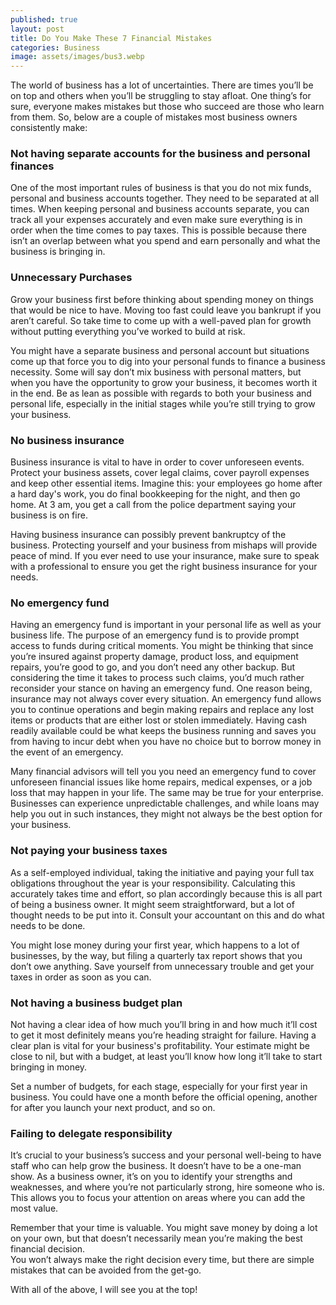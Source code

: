 ```yaml
---
published: true
layout: post
title: Do You Make These 7 Financial Mistakes
categories: Business
image: assets/images/bus3.webp
---
```


The world of business has a lot of uncertainties. There are times you’ll be on top and others when you’ll be struggling to stay afloat. One thing’s for sure, everyone makes mistakes but those who succeed are those who learn from them. So, below are a couple of mistakes most business owners consistently make:

### Not having separate accounts for the business and personal finances

One of the most important rules of business is that you do not mix funds, personal and business accounts together. They need to be separated at all times. When keeping personal and business accounts separate, you can track all your expenses accurately and even make sure everything is in order when the time comes to pay taxes. This is possible because there isn’t an overlap between what you spend and earn personally and what the business is bringing in.

### Unnecessary Purchases

Grow your business first before thinking about spending money on things that would be nice to have. Moving too fast could leave you bankrupt if you aren’t careful. So take time to come up with a well-paved plan for growth without putting everything you’ve worked to build at risk.

You might have a separate business and personal account but situations come up that force you to dig into your personal funds to finance a business necessity. Some will say don’t mix business with personal matters, but when you have the opportunity to grow your business, it becomes worth it in the end. Be as lean as possible with regards to both your business and personal life, especially in the initial stages while you’re still trying to grow your business.

### No business insurance

Business insurance is vital to have in order to cover unforeseen events. Protect your business assets, cover legal claims, cover payroll expenses and keep other essential items. Imagine this: your employees go home after a hard day's work, you do final bookkeeping for the night, and then go home. At 3 am, you get a call from the police department saying your business is on fire.

Having business insurance can possibly prevent bankruptcy of the business. Protecting yourself and your business from mishaps will provide peace of mind. If you ever need to use your insurance, make sure to speak with a professional to ensure you get the right business insurance for your needs.

### No emergency fund

Having an emergency fund is important in your personal life as well as your business life. The purpose of an emergency fund is to provide prompt access to funds during critical moments. You might be thinking that since you’re insured against property damage, product loss, and equipment repairs, you’re good to go, and you don’t need any other backup. But considering the time it takes to process such claims, you’d much rather reconsider your stance on having an emergency fund. One reason being, insurance may not always cover every situation.
An emergency fund allows you to continue operations and begin making repairs and replace any lost items or products that are either lost or stolen immediately. Having cash readily available could be what keeps the business running and saves you from having to incur debt when you have no choice but to borrow money in the event of an emergency.

Many financial advisors will tell you you need an emergency fund to cover unforeseen financial issues like home repairs, medical expenses, or a job loss that may happen in your life. The same may be true for your enterprise. Businesses can experience unpredictable challenges, and while loans may help you out in such instances, they might not always be the best option for your business.

### Not paying your business taxes

As a self-employed individual, taking the initiative and paying your full tax obligations throughout the year is your responsibility. Calculating this accurately takes time and effort, so plan accordingly because this is all part of being a business owner. It might seem straightforward, but a lot of thought needs to be put into it. Consult your accountant on this and do what needs to be done.

You might lose money during your first year, which happens to a lot of businesses, by the way, but filing a quarterly tax report shows that you don’t owe anything. Save yourself from unnecessary trouble and get your taxes in order as soon as you can.

### Not having a business budget plan

Not having a clear idea of how much you’ll bring in and how much it’ll cost to get it most definitely means you’re heading straight for failure. Having a clear plan is vital for your business's profitability. Your estimate might be close to nil, but with a budget, at least you’ll know how long it’ll take to start bringing in money.

Set a number of budgets, for each stage, especially for your first year in business. You could have one a month before the official opening, another for after you launch your next product, and so on. 

### Failing to delegate responsibility

It’s crucial to your business’s success and your personal well-being to have staff who can help grow the business. It doesn’t have to be a one-man show. As a business owner, it’s on you to identify your strengths and weaknesses, and where you’re not particularly strong, hire someone who is. This allows you to focus your attention on areas where you can add the most value.

Remember that your time is valuable. You might save money by doing a lot on your own, but that doesn’t necessarily mean you’re making the best financial decision.  
You won’t always make the right decision every time, but there are simple mistakes that can be avoided from the get-go.

With all of the above, I will see you at the top!
